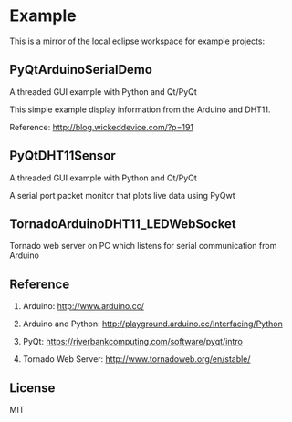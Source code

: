 # Example 

This is a mirror of the local eclipse workspace for example projects:

## PyQtArduinoSerialDemo

A threaded GUI example with Python and Qt/PyQt 

This simple example display information from the Arduino and DHT11. 

Reference:  http://blog.wickeddevice.com/?p=191 

## PyQtDHT11Sensor

A threaded GUI example with Python and Qt/PyQt 

A serial port packet monitor that plots live data using PyQwt

## TornadoArduinoDHT11_LEDWebSocket

Tornado web server on PC which listens for serial communication from Arduino 

## Reference

1. Arduino: http://www.arduino.cc/

2. Arduino and Python: http://playground.arduino.cc/Interfacing/Python

3. PyQt: https://riverbankcomputing.com/software/pyqt/intro

4. Tornado Web Server: http://www.tornadoweb.org/en/stable/

## License

MIT 
